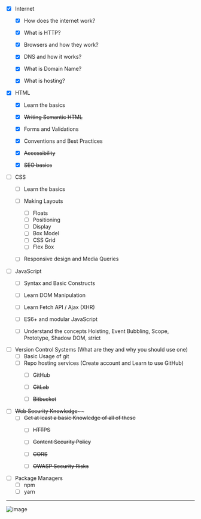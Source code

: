 - [x] Internet
  - [x] How does the internet work?
  - [x] What is HTTP?
  - [x] Browsers and how they work?
  - [x] DNS and how it works?
  - [x] What is Domain Name?
  - [x] What is hosting?


- [x] HTML
  - [x] Learn the basics
  - [x] ~~Writing Semantic HTML~~
  - [x] Forms and Validations
  - [x] Conventions and Best Practices
  - [x] ~~Accessibility~~
  - [x] ~~SEO basics~~


- [ ] CSS
  - [ ] Learn the basics
  - [ ] Making Layouts
    - [ ] Floats
    - [ ] Positioning
    - [ ] Display
    - [ ] Box Model
    - [ ] CSS Grid
    - [ ] Flex Box
  - [ ] Responsive design and Media Queries


- [ ] JavaScript
  - [ ] Syntax and Basic Constructs
  - [ ] Learn DOM Manipulation
  - [ ] Learn Fetch API / Ajax (XHR)
  - [ ] ES6+ and modular JavaScript
  - [ ] Understand the concepts Hoisting, Event Bubbling, Scope, Prototype, Shadow DOM, strict


- [ ] Version Control Systems (What are they and why you should use one)
  - [ ] Basic Usage of git
  - [ ] Repo hosting services (Create account and Learn to use GitHub)
    - [ ] GitHub
    - [ ] ~~GitLab~~
    - [ ] ~~Bitbucket~~


- [ ] ~~Web Security Knowledge~~~~
  - [ ] ~~Get at least a basic Knowledge of all of these~~
    - [ ] ~~HTTPS~~
    - [ ] ~~Content Security Policy~~
    - [ ] ~~CORS~~
    - [ ] ~~OWASP Security Risks~~


- [ ] Package Managers
  - [ ] npm
  - [ ] yarn

 ---

  ![image](https://raw.githubusercontent.com/kamranahmedse/developer-roadmap/master/img/frontend.png)
